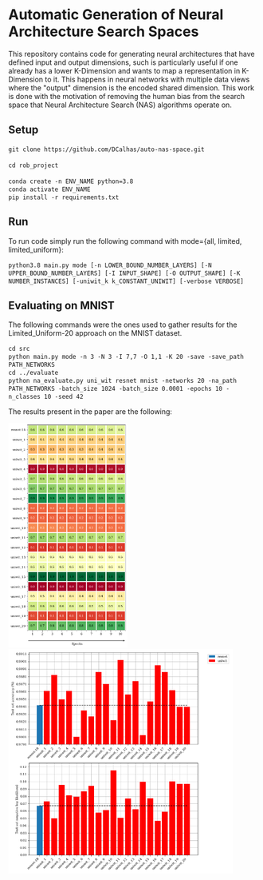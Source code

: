# Automatic Generation of Neural Architecture Search Spaces

This repository contains code for generating neural architectures that have defined input and output dimensions, such is particularly useful if one already has a lower K-Dimension and wants to map a representation in K-Dimension to it. This happens in neural networks with multiple data views where the "output" dimension is the encoded shared dimension. This work is done with the motivation of removing the human bias from the search space that Neural Architecture Search (NAS) algorithms operate on.

## Setup

```
git clone https://github.com/DCalhas/auto-nas-space.git

cd rob_project

conda create -n ENV_NAME python=3.8
conda activate ENV_NAME
pip install -r requirements.txt
```

## Run

To run code simply run the following command with mode={all, limited, limited_uniform}:

```
python3.8 main.py mode [-n LOWER_BOUND_NUMBER_LAYERS] [-N UPPER_BOUND_NUMBER_LAYERS] [-I INPUT_SHAPE] [-O OUTPUT_SHAPE] [-K NUMBER_INSTANCES] [-uniwit_k k_CONSTANT_UNIWIT] [-verbose VERBOSE]
```

## Evaluating on MNIST

The following commands were the ones used to gather results for the Limited_Uniform-20 approach on the MNIST dataset.

```
cd src
python main.py mode -n 3 -N 3 -I 7,7 -O 1,1 -K 20 -save -save_path PATH_NETWORKS
cd ../evaluate
python na_evaluate.py uni_wit resnet mnist -networks 20 -na_path PATH_NETWORKS -batch_size 1024 -batch_size 0.0001 -epochs 10 -n_classes 10 -seed 42
```

The results present in the paper are the following:

<p float="left">
  <img src="./figures/epoch_evolution_uniwit_resnet_mnist.png" height="450" />
  <img src="./figures/metrics_uniwit_resnet_mnist.png" height="450" /> 
</p>
